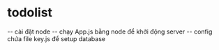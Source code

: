 # todolist
-- cài đặt node
-- chạy App.js bằng node để khởi động server
-- config chứa file key.js để setup database
